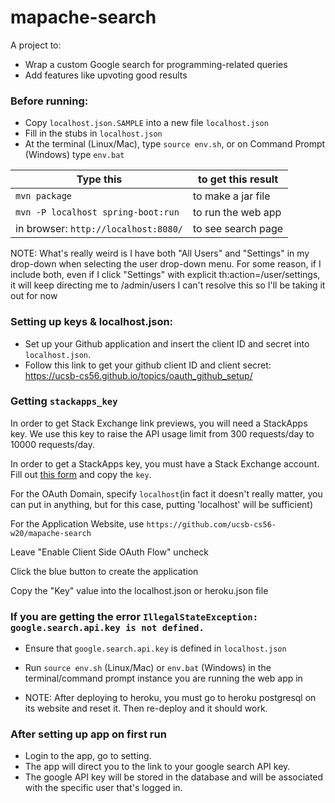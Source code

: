 # mapache-search

A project to:
* Wrap a custom Google search for programming-related queries
* Add features like upvoting good results

### Before running:
* Copy `localhost.json.SAMPLE` into a new file `localhost.json`
* Fill in the stubs in `localhost.json`
* At the terminal (Linux/Mac), type `source env.sh`, or on Command Prompt (Windows) type `env.bat`

| Type this | to get this result |
|-----------|------------|
| `mvn package` | to make a jar file|
| `mvn -P localhost spring-boot:run` | to run the web app|
| in browser: `http://localhost:8080/` | to see search page |


NOTE:
What's really weird is I have both "All Users" and "Settings" in my drop-down when selecting the user drop-down menu. For some reason, if I include both, even if I click "Settings" with explicit th:action=/user/settings, it will keep directing me to /admin/users
I can't resolve this so I'll be taking it out for now


### Setting up keys & localhost.json:

* Set up your Github application and insert the client ID and secret into `localhost.json`. 
* Follow this link to get your github client ID and client secret: <https://ucsb-cs56.github.io/topics/oauth_github_setup/>

### Getting `stackapps_key`

In order to get Stack Exchange link previews, you will need a StackApps key.
We use this key to raise the API usage limit from 300 requests/day to 10000 requests/day.

In order to get a StackApps key, you must have a Stack Exchange account.
Fill out [this form](https://stackapps.com/apps/oauth/register) and copy the `key`.

For the OAuth Domain, specify `localhost`(in fact it doesn't really matter, you can put in anything, but for this case, putting 'localhost' will be sufficient)

For the Application Website, use `https://github.com/ucsb-cs56-w20/mapache-search`

Leave "Enable Client Side OAuth Flow" uncheck

Click the blue button to create the application

Copy the "Key" value into the localhost.json or heroku.json file

### If you are getting the error `IllegalStateException: google.search.api.key is not defined.`

* Ensure that `google.search.api.key` is defined in `localhost.json`
* Run `source env.sh` (Linux/Mac) or `env.bat` (Windows) in the terminal/command prompt instance you are running the web app in

* NOTE: After deploying to heroku, you must go to heroku postgresql on its website and reset it. Then re-deploy and it should work.

### After setting up app on first run 

* Login to the app, go to setting.
* The app will direct you to the link to your google search API key.
* The google API key will be stored in the database and will be associated with the specific user that's logged in.
